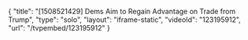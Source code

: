 {
    "title": "[1508521429] Dems Aim to Regain Advantage on Trade from Trump",
    "type": "solo",
    "layout": "iframe-static",
    "videoId": "123195912",
    "url": "\/tvpembed\/123195912"
}